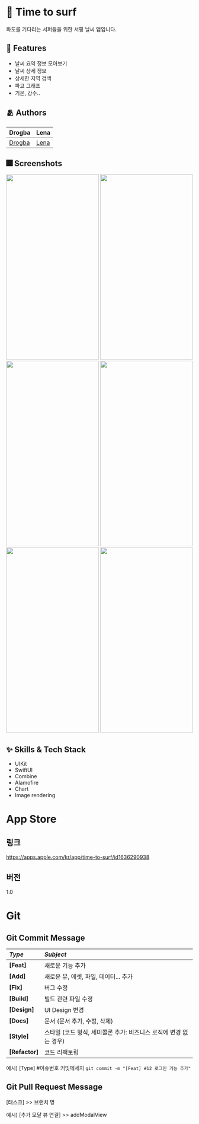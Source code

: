 # :iphone: Time to surf
파도를 기다리는 서퍼들을 위한 서핑 날씨 앱입니다.

## :pushpin: Features
- 날씨 요약 정보 모아보기
- 날씨 상세 정보
- 상세한 지역 검색
- 파고 그래프
- 기온, 강수..

## :people_hugging: Authors
|Drogba|Lena|
|:---|:---|
|[Drogba](https://github.com/iDrogba)|[Lena](https://github.com/lenamin)|

## :fireworks: Screenshots
<img src="https://user-images.githubusercontent.com/74828662/185643705-812df99c-f3b1-4ec4-9e52-b53a5248cddb.png" width="250" height="500"/>
<img src="https://user-images.githubusercontent.com/74828662/185643570-effa6746-9c94-4131-864d-b658fc00095c.png" width="250" height="500"/>
<img src="https://user-images.githubusercontent.com/74828662/185643590-8dd35ce1-1e9f-4e7e-9cda-923a7087e3e8.png" width="250" height="500"/>
<img src="https://user-images.githubusercontent.com/74828662/185643600-334b5658-b7a2-4f81-a5ba-5dfdb8e4fdc8.png" width="250" height="500"/>
<img src="https://user-images.githubusercontent.com/74828662/185643672-72c39012-7d79-4fcc-b7e6-83717c3ba2df.png" width="250" height="500"/>
<img src="https://user-images.githubusercontent.com/74828662/185643686-be50949e-3821-4ce6-afc6-ea364a44cb81.png" width="250" height="500"/>

## :sparkles: Skills & Tech Stack
- UIKit
- SwiftUI
- Combine
- Alamofire
- Chart
- Image rendering

# App Store
## 링크
https://apps.apple.com/kr/app/time-to-surf/id1636290938
## 버전
1.0

# Git
## Git Commit Message
|*Type*|*Subject*|
|:---|:---|
|**[Feat]**|새로운 기능 추가|
|**[Add]**|새로운 뷰, 에셋, 파일, 데이터... 추가|
|**[Fix]**|버그 수정|
|**[Build]**|빌드 관련 파일 수정|
|**[Design]**|UI Design 변경|
|**[Docs]**|문서 (문서 추가, 수정, 삭제)|
|**[Style]**|스타일 (코드 형식, 세미콜론 추가: 비즈니스 로직에 변경 없는 경우)|
|**[Refactor]**|코드 리팩토링| 

예시) [Type] #이슈번호 커밋메세지 `git commit -m "[Feat] #12 로그인 기능 추가"`

## Git Pull Request Message
[태스크] >> 브랜치 명

예시) [추가 모달 뷰 연결] >> addModalView
